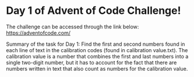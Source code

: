 # Day 1 of Advent of Code Challenge!

The challenge can be accessed through the link below:
https://adventofcode.com/

Summary of the task for Day 1:
Find the first and second numbers found in each line of text in the calibration codes (found in calibration value.txt). 
The calibration value is a number that combines the first and last numbers into a single two-digit number, but it has to account for the fact that there are numbers written in text that also count as numbers for the calibration value. 
